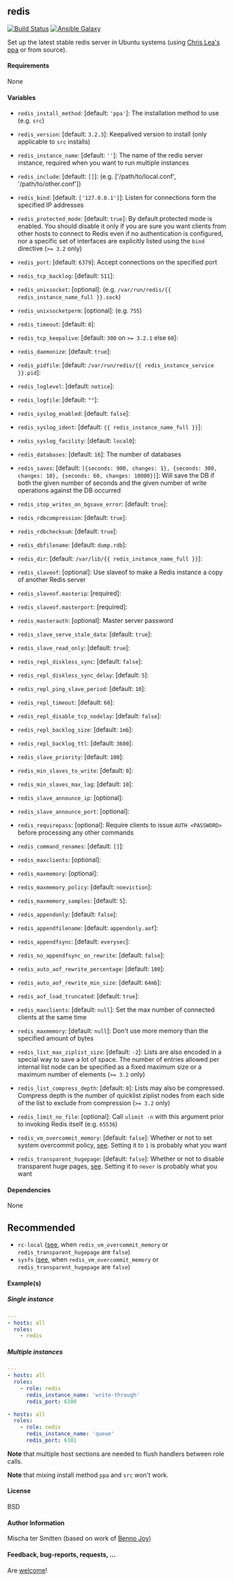 ## redis

[![Build Status](https://travis-ci.org/Oefenweb/ansible-redis.svg?branch=master)](https://travis-ci.org/Oefenweb/ansible-redis) [![Ansible Galaxy](http://img.shields.io/badge/ansible--galaxy-redis-blue.svg)](https://galaxy.ansible.com/tersmitten/redis)

Set up the latest stable redis server in Ubuntu systems (using [Chris Lea's ppa](https://launchpad.net/~chris-lea/+archive/ubuntu/redis-server) or from source).

#### Requirements

None

#### Variables

* `redis_install_method`: [default: `'ppa'`]: The installation method to use (e.g. `src`)
* `redis_version`: [default: `3.2.3`]: Keepalived version to install (only applicable to `src` installs)

* `redis_instance_name`: [default: `''`]: The name of the redis server instance, required when you want to run multiple instances
* `redis_include`: [default: `[]`]: (e.g. ['/path/to/local.conf', '/path/to/other.conf']) 
* `redis_bind`: [default: `['127.0.0.1']`]: Listen for connections form the specified IP addresses
* `redis_protected_mode`: [default: `true`]: By default protected mode is enabled. You should disable it only if you are sure you want clients from other hosts to connect to Redis even if no authentication is configured, nor a specific set of interfaces are explicitly listed using the `bind` directive (`>= 3.2` only)
* `redis_port`: [default: `6379`]: Accept connections on the specified port
* `redis_tcp_backlog`: [default: `511`]: 
* `redis_unixsocket`: [optional]: (e.g. `/var/run/redis/{{ redis_instance_name_full }}.sock`)
* `redis_unixsocketperm`: [optional]: (e.g. `755`)
* `redis_timeout`: [default: `0`]:
* `redis_tcp_keepalive`: [default: `300` on `>= 3.2.1` else `60`]: 
* `redis_daemonize`: [default: `true`]:
* `redis_pidfile`: [default: `/var/run/redis/{{ redis_instance_service }}.pid`]:
* `redis_loglevel`: [default: `notice`]:
* `redis_logfile`: [default: `""`]:
* `redis_syslog_enabled`: [default: `false`]:
* `redis_syslog_ident`: [default: `{{ redis_instance_name_full }}`]:
* `redis_syslog_facility`: [default: `local0`]:
* `redis_databases`: [default: `16`]: The number of databases
* `redis_saves`: [default: `[{seconds: 900, changes: 1}, {seconds: 300, changes: 10}, {seconds: 60, changes: 10000}]`]: Will save the DB if both the given number of seconds and the given number of write operations against the DB occurred
* `redis_stop_writes_on_bgsave_error`: [default: `true`]:
* `redis_rdbcompression`: [default: `true`]:
* `redis_rdbchecksum`: [default: `true`]:
* `redis_dbfilename`: [default: `dump.rdb`]:
* `redis_dir`: [default: `/var/lib/{{ redis_instance_name_full }}`]:
* `redis_slaveof`: [optional]: Use slaveof to make a Redis instance a copy of another Redis server
* `redis_slaveof.masterip`: [required]:
* `redis_slaveof.masterport`: [required]:
* `redis_masterauth`: [optional]: Master server password
* `redis_slave_serve_stale_data`: [default: `true`]:
* `redis_slave_read_only`: [default: `true`]:
* `redis_repl_diskless_sync`: [default: `false`]:
* `redis_repl_diskless_sync_delay`: [default: `5`]:
* `redis_repl_ping_slave_period`: [default: `10`]:
* `redis_repl_timeout`: [default: `60`]:
* `redis_repl_disable_tcp_nodelay`: [default: `false`]:
* `redis_repl_backlog_size`: [default: `1mb`]:
* `redis_repl_backlog_ttl`: [default: `3600`]:
* `redis_slave_priority`: [default: `100`]:
* `redis_min_slaves_to_write`: [default: `0`]:
* `redis_min_slaves_max_lag`: [default: `10`]:
* `redis_slave_announce_ip`: [optional]: 
* `redis_slave_announce_port`: [optional]: 
* `redis_requirepass`: [optional]: Require clients to issue `AUTH <PASSWORD>` before processing any other commands
* `redis_command_renames`: [default: `[]`]:
* `redis_maxclients`: [optional]:
* `redis_maxmemory`: [optional]:
* `redis_maxmemory_policy`: [default: `noeviction`]:
* `redis_maxmemory_samples`: [default: `5`]:
* `redis_appendonly`: [default: `false`]:
* `redis_appendfilename`: [default: `appendonly.aof`]:
* `redis_appendfsync`: [default: `everysec`]:
* `redis_no_appendfsync_on_rewrite`: [default: `false`]:
* `redis_auto_aof_rewrite_percentage`: [default: `100`]:
* `redis_auto_aof_rewrite_min_size`: [default: `64mb`]:
* `redis_aof_load_truncated`: [default: `true`]:

* `redis_maxclients`: [default: `null`]: Set the max number of connected clients at the same time
* `redis_maxmemory`: [default: `null`]: Don't use more memory than the specified amount of bytes
* `redis_list_max_ziplist_size`: [default: `-2`]: Lists are also encoded in a special way to save a lot of space. The number of entries allowed per internal list node can be specified as a fixed maximum size or a maximum number of elements (`>= 3.2` only)
* `redis_list_compress_depth`: [default: `0`]: Lists may also be compressed. Compress depth is the number of quicklist ziplist nodes from each side of the list to exclude from compression (`>= 3.2` only)

* `redis_limit_no_file`: [optional]: Call `ulimit -n` with this argument prior to invoking Redis itself (e.g. `65536`)
* `redis_vm_overcommit_memory`: [default: `false`]: Whether or not to set system overcommit policy, [see](http://redis.io/topics/faq#background-saving-is-failing-with-a-fork-error-under-linux-even-if-i39ve-a-lot-of-free-ram). Setting it to `1` is probably what you want
* `redis_transparent_hugepage`: [default: `false`]: Whether or not to disable transparent huge pages, [see](http://redis.io/topics/latency#redis-latency-problems-troubleshooting). Setting it to `never` is probably what you want

#### Dependencies

None

## Recommended

* `rc-local` ([see](https://github.com/Oefenweb/ansible-rc-local), when `redis_vm_overcommit_memory` or `redis_transparent_hugepage` are `false`)
* `sysfs` ([see](https://github.com/Oefenweb/ansible-sysfs), when `redis_vm_overcommit_memory` or `redis_transparent_hugepage` are `false`)

#### Example(s)

##### Single instance

```yaml
---
- hosts: all
  roles:
    - redis
```

##### Multiple instances

```yaml
---
- hosts: all
  roles:
    - role: redis
      redis_instance_name: 'write-through'
      redis_port: 6380

- hosts: all
  roles:
    - role: redis
      redis_instance_name: 'queue'
      redis_port: 6381
```

**Note** that multiple host sections are needed to flush handlers between role calls.

**Note** that mixing install method `ppa` and `src` won't work.

#### License

BSD

#### Author Information

Mischa ter Smitten (based on work of [Benno Joy](https://github.com/bennojoy))

#### Feedback, bug-reports, requests, ...

Are [welcome](https://github.com/Oefenweb/ansible-redis/issues)!
